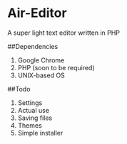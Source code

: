# Air-Editor
A super light text editor written in PHP

##Dependencies
1. Google Chrome
2. PHP (soon to be required)
3. UNIX-based OS


##Todo
1. Settings
2. Actual use
3. Saving files
4. Themes
5. Simple installer
